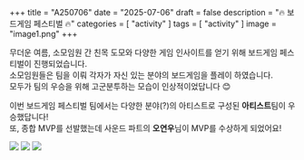 +++
title = "A250706"
date = "2025-07-06"
draft = false
description = "🔥 보드게임 페스티벌 🔥"
categories = [
    "activity"
]
tags = [
    "activity"
]
image = "image1.png"
+++


무더운 여름, 소모임원 간 친목 도모와 다양한 게임 인사이트를 얻기 위해 보드게임 페스티벌이 진행되었습니다.    
소모임원들은 팀을 이뤄 각자가 자신 있는 분야의 보드게임을 플레이 하였습니다.    
모두가 팀의 우승을 위해 고군분투하는 모습이 인상적이었답니다 😊    

이번 보드게임 페스티벌 팀에서는 다양한 분야(?)의 아티스트로 구성된 **아티스트**팀이 우승했답니다!    
또, 종합 MVP를 선발했는데 사운드 파트의 **오연우**님이 MVP를 수상하게 되었어요!    

![](image1.png)
![](image2.png)
![](image3.png)